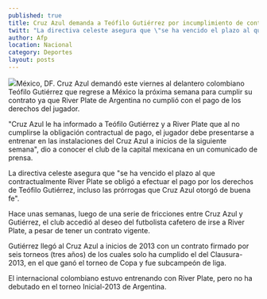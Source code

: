 ```yaml
---
published: true
title: Cruz Azul demanda a Teófilo Gutiérrez por incumplimiento de contrato
twitt: "La directiva celeste asegura que \"se ha vencido el plazo al que contractualmente River Plate se obligó a efectuar el pago por los derechos del jugador, aun cuando se le cedió dejarlo ir sin haber terminado su contrato."
author: Afp
location: Nacional
category: Deportes
layout: posts
---
```


![](http://i.imgur.com/4LqOMBrm.jpg)México, DF. Cruz Azul demandó este viernes al delantero colombiano Teófilo Gutiérrez que regrese a México la próxima semana para cumplir su contrato ya que River Plate de Argentina no cumplió con el pago de los derechos del jugador.

"Cruz Azul le ha informado a Teófilo Gutiérrez y a River Plate que al no cumplirse la obligación contractual de pago, el jugador debe presentarse a entrenar en las instalaciones del Cruz Azul a inicios de la siguiente semana", dio a conocer el club de la capital mexicana en un comunicado de prensa.

La directiva celeste asegura que "se ha vencido el plazo al que contractualmente River Plate se obligó a efectuar el pago por los derechos de Teófilo Gutiérrez, incluso las prórrogas que Cruz Azul otorgó de buena fe".

Hace unas semanas, luego de una serie de fricciones entre Cruz Azul y Gutiérrez, el club accedió al deseo del futbolista cafetero de irse a River Plate, a pesar de tener un contrato vigente.

Gutiérrez llegó al Cruz Azul a inicios de 2013 con un contrato firmado por seis torneos (tres años) de los cuales solo ha cumplido el del Clausura-2013, en el que ganó el torneo de Copa y fue subcampeón de liga.

El internacional colombiano estuvo entrenando con River Plate, pero no ha debutado en el torneo Inicial-2013 de Argentina.
